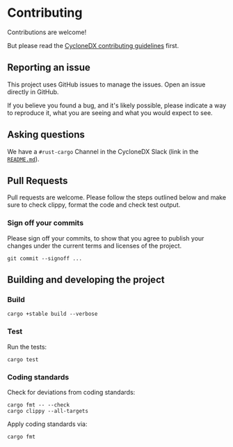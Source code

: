 # Contributing

Contributions are welcome!

But please read the
[CycloneDX contributing guidelines](https://github.com/CycloneDX/.github/blob/master/CONTRIBUTING.md)
first.

## Reporting an issue

This project uses GitHub issues to manage the issues. Open an issue directly in GitHub.

If you believe you found a bug, and it's likely possible, please indicate a way to reproduce it, what you are seeing and what you would expect to see.

## Asking questions

We have a `#rust-cargo` Channel in the CycloneDX Slack (link in the [`README.md`](README.md)).

## Pull Requests

Pull requests are welcome.
Please follow the steps outlined below and make sure to check clippy, format the code and check test output.

### Sign off your commits

Please sign off your commits,
to show that you agree to publish your changes under the current terms and licenses of the project.

```shell
git commit --signoff ...
```
   
## Building and developing the project

### Build

```shell
cargo +stable build --verbose
```

### Test

Run the tests:

```shell
cargo test
```

### Coding standards

Check for deviations from coding standards:

```shell
cargo fmt -- --check
cargo clippy --all-targets
```

Apply coding standards via:

```shell
cargo fmt
```
